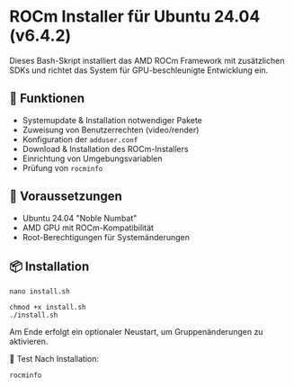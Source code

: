 # ROCm Installer für Ubuntu 24.04 (v6.4.2)

Dieses Bash-Skript installiert das AMD ROCm Framework mit zusätzlichen SDKs und richtet das System für GPU-beschleunigte Entwicklung ein.

## 🚀 Funktionen

- Systemupdate & Installation notwendiger Pakete
- Zuweisung von Benutzerrechten (video/render)
- Konfiguration der `adduser.conf`
- Download & Installation des ROCm-Installers
- Einrichtung von Umgebungsvariablen
- Prüfung von `rocminfo`

## 🧩 Voraussetzungen

- Ubuntu 24.04 "Noble Numbat"
- AMD GPU mit ROCm-Kompatibilität
- Root-Berechtigungen für Systemänderungen

## 📦 Installation

```
nano install.sh
```
```
chmod +x install.sh
./install.sh
```

Am Ende erfolgt ein optionaler Neustart, um Gruppenänderungen zu aktivieren.

🧪 Test
Nach Installation:

```
rocminfo
```
